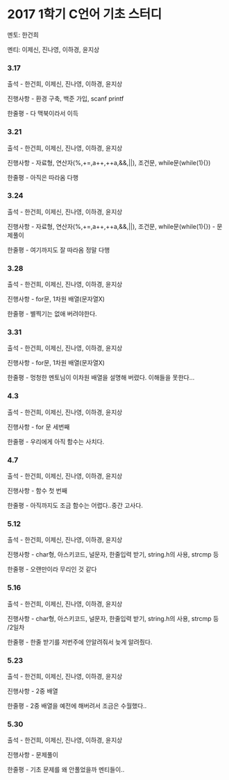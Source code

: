 # **2017 1학기 C언어 기초 스터디**

멘토: 한건희

멘티: 이제신, 진나영, 이하경, 윤지상

### 3.17

출석 - 한건희, 이제신, 진나영, 이하경, 윤지상

진행사항 - 환경 구축, 백준 가입, scanf printf

한줄평 - 다 맥북이라서 이득

### 3.21

출석 - 한건희, 이제신, 진나영, 이하경, 윤지상

진행사항 - 자료형, 연산자(%,+=,a++,++a,&&,||), 조건문, while문(while(1){})

한줄평 - 아직은 따라옴 다행

### 3.24

출석 - 한건희, 이제신, 진나영, 이하경, 윤지상

진행사항 - 자료형, 연산자(%,+=,a++,++a,&&,||), 조건문, while문(while(1){}) - 문제풀이

한줄평 - 여기까지도 잘 따라옴 정말 다행

### 3.28

출석 - 한건희, 이제신, 진나영, 이하경, 윤지상

진행사항 - for문, 1차원 배열(문자열X)

한줄평 - 별찍기는 없애 버려야한다.

### 3.31

출석 - 한건희, 이제신, 진나영, 이하경, 윤지상

진행사항 - for문, 1차원 배열(문자열X) 

한줄평 - 멍청한 멘토님이 이차원 배열을 설명해 버렸다. 이해들을 못한다...

### 4.3

출석 - 한건희, 이제신, 진나영, 이하경, 윤지상

진행사항 - for 문 세번째

한줄평 - 우리에게 아직 함수는 사치다.

### 4.7

출석 - 한건희, 이제신, 진나영, 이하경, 윤지상

진행사항 - 함수 첫 번째

한줄평 - 아직까지도 조금 함수는 어렵다..중간 고사다.

### 5.12

출석 - 한건희, 이제신, 진나영, 이하경, 윤지상

진행사항 - char형, 아스키코드, 널문자, 한줄입력 받기, string.h의 사용, strcmp 등

한줄평 - 오랜만이라 무리인 것 같다

### 5.16

출석 - 한건희, 이제신, 진나영, 이하경, 윤지상

진행사항 - char형, 아스키코드, 널문자, 한줄입력 받기, string.h의 사용, strcmp 등 /2일차

한줄평 - 한줄 받기를 저번주에 안알려줘서 늦게 알려줬다.

### 5.23

출석 - 한건희, 이제신, 진나영, 이하경, 윤지상

진행사항 - 2중 배열

한줄평 - 2중 배열을 예전에 해버려서 조금은 수월했다.. 

### 5.30

출석 - 한건희, 이제신, 진나영, 이하경, 윤지상

진행사항 - 문제풀이

한줄평 - 기초 문제를 왜 안풀었을까 멘티들이..




